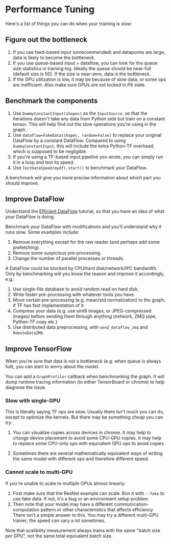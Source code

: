 
# Performance Tuning

Here's a list of things you can do when your training is slow:

## Figure out the bottleneck

1. If you use feed-based input (unrecommended) and datapoints are large, data is likely to become the
	 bottleneck.
2. If you use queue-based input + dataflow, you can look for the queue size statistics in
	 training log. Ideally the queue should be near-full (default size is 50).
 	 If the size is near-zero, data is the bottleneck.
3. If the GPU utilization is low, it may be because of slow data, or some ops are inefficient. Also make sure GPUs are not locked in P8 state.

## Benchmark the components
1. Use `DummyConstantInput(shapes)` as the `InputSource`.
	so that the iterations doesn't take any data from Python side but train on a constant tensor.
	This will help find out the slow operations you're using in the graph.
2. Use `dataflow=FakeData(shapes, random=False)` to replace your original DataFlow by a constant DataFlow.
	Compared to using `DummyConstantInput`, this will include the extra Python-TF overhead, which is supposed to be negligible.
3. If you're using a TF-based input pipeline you wrote, you can simply run it in a loop and test its speed.
4. Use `TestDataSpeed(mydf).start()` to benchmark your DataFlow.

A benchmark will give you more precise information about which part you should improve.

## Improve DataFlow

Understand the [Efficient DataFlow](efficient-dataflow.html) tutorial,
so that you have an idea of what your DataFlow is doing.

Benchmark your DataFlow with modifications and you'll understand why it runs slow. Some examples
include:

1. Remove everything except for the raw reader (and perhaps add some prefetching).
2. Remove some suspicious pre-processing.
3. Change the number of parallel processes or threads.

A DataFlow could be blocked by CPU/hard disk/network/IPC bandwidth. Only by benchmarking will you
know the reason and improve it accordingly, e.g.:

1. Use single-file database to avoid random read on hard disk.
2. Write faster pre-processing with whatever tools you have.
3. Move certain pre-processing (e.g. mean/std normalization) to the graph, if TF has fast implementation of it.
4. Compress your data (e.g. use uint8 images, or JPEG-compressed images) before sending them through
	 anything (network, ZMQ pipe, Python-TF copy etc.)
5. Use distributed data preprocessing, with `send_dataflow_zmq` and `RemoteDataZMQ`.

## Improve TensorFlow

When you're sure that data is not a bottleneck (e.g. when queue is always full), you can start to
worry about the model.

You can add a `GraphProfiler` callback when benchmarking the graph. It will
dump runtime tracing information (to either TensorBoard or chrome) to help diagnose the issue.

### Slow with single-GPU
This is literally saying TF ops are slow. Usually there isn't much you can do, except to optimize the kernels.
But there may be something cheap you can try:

1. You can visualize copies across devices in chrome.
	 It may help to change device placement to avoid some CPU-GPU copies.
	 It may help to replace some CPU-only ops with equivalent GPU ops to avoid copies.

2. Sometimes there are several mathematically equivalent ways of writing the same model
	 with different ops and therefore different speed.

### Cannot scale to multi-GPU
If you're unable to scale to multiple GPUs almost linearly:
1. First make sure that the ResNet example can scale. Run it with `--fake` to use fake data.
	If not, it's a bug or an environment setup problem.
2. Then note that your model may have a different communication-computation pattern or other
	 characteristics that affects efficiency.
	 There isn't a simple answer to this.
	 You may try a different multi-GPU trainer; the speed can vary a lot sometimes.

Note that scalibility measurement always trains with the same "batch size per GPU", not the same total equivalent batch size.
